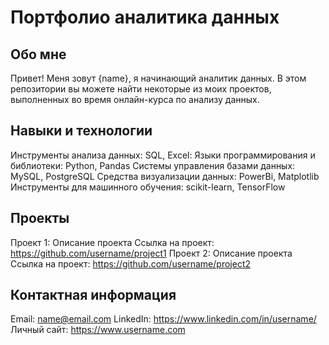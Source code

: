 # Портфолио аналитика данных

## Обо мне 

Привет! Меня зовут {name}, я начинающий аналитик данных. В этом репозитории вы можете найти некоторые из моих проектов, выполненных во время онлайн-курса по анализу данных.
<br>

## Навыки и технологии
Инструменты анализа данных: SQL, Excel: 
Языки программирования и библиотеки: Python, Pandas
Системы управления базами данных: MySQL, PostgreSQL
Средства визуализации данных: PowerBi, Matplotlib
Инструменты для машинного обучения: scikit-learn, TensorFlow



## Проекты
Проект 1: Описание проекта
Ссылка на проект: https://github.com/username/project1
Проект 2: Описание проекта
Ссылка на проект: https://github.com/username/project2


## Контактная информация
Email: name@email.com
LinkedIn: https://www.linkedin.com/in/username/
Личный сайт: https://www.username.com
